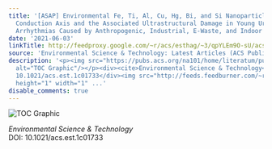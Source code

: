 ```yaml
---
title: '[ASAP] Environmental Fe, Ti, Al, Cu, Hg, Bi, and Si Nanoparticles in the Atrioventricular
  Conduction Axis and the Associated Ultrastructural Damage in Young Urbanites: Cardiac
  Arrhythmias Caused by Anthropogenic, Industrial, E-Waste, and Indoor Nanoparticles'
date: '2021-06-03'
linkTitle: http://feedproxy.google.com/~r/acs/esthag/~3/qpYLEm9O-sU/acs.est.1c01733
source: 'Environmental Science & Technology: Latest Articles (ACS Publications)'
description: '<p><img src="https://pubs.acs.org/na101/home/literatum/publisher/achs/journals/content/esthag/0/esthag.ahead-of-print/acs.est.1c01733/20210603/images/medium/es1c01733_0009.gif"
  alt="TOC Graphic"/></p><div><cite>Environmental Science & Technology</cite></div><div>DOI:
  10.1021/acs.est.1c01733</div><img src="http://feeds.feedburner.com/~r/acs/esthag/~4/qpYLEm9O-sU"
  height="1" width="1" ...'
disable_comments: true
---
```

<p><img src="https://pubs.acs.org/na101/home/literatum/publisher/achs/journals/content/esthag/0/esthag.ahead-of-print/acs.est.1c01733/20210603/images/medium/es1c01733_0009.gif" alt="TOC Graphic"/></p><div><cite>Environmental Science & Technology</cite></div><div>DOI: 10.1021/acs.est.1c01733</div><img src="http://feeds.feedburner.com/~r/acs/esthag/~4/qpYLEm9O-sU" height="1" width="1" ...